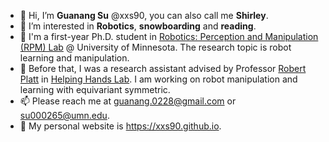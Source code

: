 - 👋 Hi, I’m **Guanang Su** @xxs90, you can also call me **Shirley**. 
- 👀 I’m interested in **Robotics**, **snowboarding** and **reading**.
- 🌱 I'm a first-year Ph.D. student in [Robotics: Perception and Manipulation (RPM) Lab](https://rpm-lab.github.io/) @ University of Minnesota. The research topic is robot learning and manipulation.
- 🌱 Before that, I was a research assistant advised by Professor [Robert Platt](https://www.khoury.northeastern.edu/people/robert-platt/) in [Helping Hands Lab](https://www2.ccs.neu.edu/research/helpinghands/). I am working on robot manipulation and learning with equivariant symmetric. 
- 📫 Please reach me at [guanang.0228@gmail.com](mailto:guanang.0228@gmail.com) or [su000265@umn.edu](mailto:su000265@umn.edu).
- 🔗 My personal website is https://xxs90.github.io.
